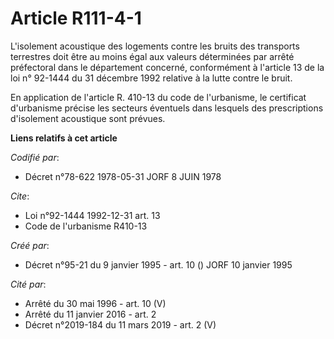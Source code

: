 # Article R111-4-1

L'isolement acoustique des logements contre les bruits des transports terrestres doit être au moins égal aux valeurs
déterminées par arrêté préfectoral dans le département concerné, conformément à l'article 13 de la loi n° 92-1444 du 31
décembre 1992 relative à la lutte contre le bruit.

En application de l'article R. 410-13 du code de l'urbanisme, le certificat d'urbanisme précise les secteurs éventuels dans
lesquels des prescriptions d'isolement acoustique sont prévues.

**Liens relatifs à cet article**

_Codifié par_:

  - Décret n°78-622 1978-05-31 JORF 8 JUIN 1978

_Cite_:

  - Loi n°92-1444 1992-12-31 art. 13
  - Code de l'urbanisme R410-13

_Créé par_:

  - Décret n°95-21 du 9 janvier 1995 - art. 10 () JORF 10 janvier 1995

_Cité par_:

  - Arrêté du 30 mai 1996 - art. 10 (V)
  - Arrêté du 11 janvier 2016 - art. 2
  - Décret n°2019-184 du 11 mars 2019 - art. 2 (V)
